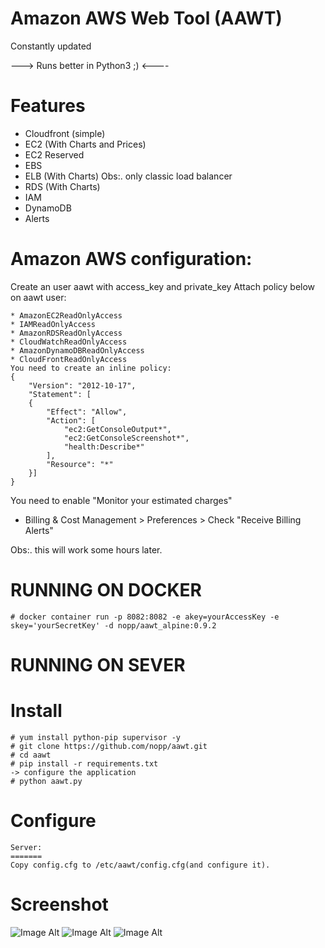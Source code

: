 # Amazon AWS Web Tool (AAWT)

Constantly updated

---> Runs better in Python3 ;) <----

Features
========
* Cloudfront (simple)
* EC2 (With Charts and Prices)
* EC2 Reserved
* EBS
* ELB (With Charts) Obs:. only classic load balancer
* RDS (With Charts)
* IAM
* DynamoDB
* Alerts

Amazon AWS configuration:
========================
Create an user aawt with access_key and private_key
Attach policy below on aawt user:

	* AmazonEC2ReadOnlyAccess
	* IAMReadOnlyAccess
	* AmazonRDSReadOnlyAccess
	* CloudWatchReadOnlyAccess
	* AmazonDynamoDBReadOnlyAccess
	* CloudFrontReadOnlyAccess
	You need to create an inline policy:	
	{
	    "Version": "2012-10-17",
	    "Statement": [
		{
		    "Effect": "Allow",
		    "Action": [
				"ec2:GetConsoleOutput*",
				"ec2:GetConsoleScreenshot*",
				"health:Describe*"
		    ],
		    "Resource": "*"
		}]
	}
	
You need to enable "Monitor your estimated charges"

* Billing & Cost Management > Preferences > Check "Receive Billing Alerts"

Obs:. this will work some hours later.


RUNNING ON DOCKER
=================

	# docker container run -p 8082:8082 -e akey=yourAccessKey -e skey='yourSecretKey' -d nopp/aawt_alpine:0.9.2

RUNNING ON SEVER
================
Install
=======
	# yum install python-pip supervisor -y
	# git clone https://github.com/nopp/aawt.git
	# cd aawt
	# pip install -r requirements.txt
	-> configure the application
	# python aawt.py

Configure
=========

	Server:
	=======
	Copy config.cfg to /etc/aawt/config.cfg(and configure it).
	
Screenshot
==========
![Image Alt](http://i67.tinypic.com/cl1t3.png)
![Image Alt](http://i66.tinypic.com/25ov0wk.png)
![Image Alt](http://i68.tinypic.com/33uap7s.png)
